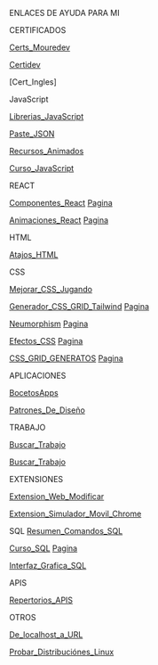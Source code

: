 

ENLACES DE AYUDA PARA MI



CERTIFICADOS

[Certs_Mouredev](https://www.youtube.com/shorts/zcb6biEmpSI)

[Certidev](https://www.tiktok.com/@certidevs/video/7418550891915005217?is_from_webapp=1&sender_device=pc)

[Cert_Ingles]

JavaScript

[Librerias_JavaScript](https://vm.tiktok.com/ZGdMgKtoa/)

[Paste_JSON](https://vm.tiktok.com/ZGdMp1py6/)

[Recursos_Animados](https://vm.tiktok.com/ZGdMgtqRY/)

[Curso_JavaScript](https://web.dev/learn/javascript)

REACT

[Componentes_React](https://www.tiktok.com/@tarredev/video/7367382971940113696?is_from_webapp=1&sender_device=pc) [Pagina](https://mantine.dev/)

[Animaciones_React](https://www.tiktok.com/@devbro.tok/video/7377104002300775712?is_from_webapp=1&sender_device=pc) [Pagina](https://www.framer.com/?utm_source=google&utm_medium=adwords&utm_campaign=Brand-Search-Framer-M-Aug2024-PUBLISH_Standard&gad_source=1&gclid=CjwKCAiAjeW6BhBAEiwAdKltMqu539U5-Clu-YnvhiYtAn958rww3iusfM-j62r5-gmf05Gc8iDMNxoCBQAQAvD_BwE)

HTML

[Atajos_HTML](https://www.tiktok.com/@marowarthdev/video/7415328978782686496?is_from_webapp=1&sender_device=pc)

CSS

[Mejorar_CSS_Jugando](https://vm.tiktok.com/ZGdMgKAG7/)

[Generador_CSS_GRID_Tailwind](https://vm.tiktok.com/ZGdMg4JRE/) [Pagina](https://www.tailwindgen.com/)

[Neumorphism](https://www.tiktok.com/@elrincondeldev/video/7418244372455558432?is_from_webapp=1&sender_device=pc) [Pagina](https://neumorphism.io/#e0e0e0)

[Efectos_CSS](https://www.tiktok.com/@marowarthdev/video/7386736975962803488?is_from_webapp=1&sender_device=pc) [Pagina](https://cssfx.netlify.app/)

[CSS_GRID_GENERATOS](https://www.tiktok.com/@marowarthdev/video/7377056913319677216?is_from_webapp=1&sender_device=pc) [Pagina](https://cssgrid-generator.netlify.app/)

APLICACIONES

[BocetosApps](https://www.tiktok.com/@aristidevs/video/7442357984866405664?_r=1&_t=8s7oiMFFrpw)

[Patrones_De_Diseño](https://vm.tiktok.com/ZGdMgr1SG/)

TRABAJO

[Buscar_Trabajo](https://www.tiktok.com/@chollometro/video/7400716819687902496?is_from_webapp=1&sender_device=pc)

[Buscar_Trabajo](https://www.tiktok.com/@alexcraviotto/video/7411263551974821153?is_from_webapp=1&sender_device=pc)

EXTENSIONES

[Extension_Web_Modificar](https://www.tiktok.com/@elrincondeldev/video/7426406316853300513?is_from_webapp=1&sender_device=pc)

[Extension_Simulador_Movil_Chrome](https://www.tiktok.com/@midudev/video/7394137254819613984?is_from_webapp=1&sender_device=pc)

SQL
[Resumen_Comandos_SQL](https://www.tiktok.com/@dazxirx/photo/7422706446426541345?is_from_webapp=1&sender_device=pc)

[Curso_SQL](https://www.tiktok.com/@mouredev/video/7393005672448740641?is_from_webapp=1&sender_device=pc) [Pagina](https://sqlbolt.com/)

[Interfaz_Grafica_SQL](https://www.tiktok.com/@midudev/video/7402645409711115553?is_from_webapp=1&sender_device=pc)

APIS

[Repertorios_APIS](https://www.tiktok.com/@aristidevs/video/7361393245479390497?is_from_webapp=1&sender_device=pc)

OTROS

[De_localhost_a_URL](https://www.tiktok.com/@midudev/video/7424888244443172129?is_from_webapp=1&sender_device=pc)

[Probar_Distribuciónes_Linux](https://www.tiktok.com/@alexcraviotto/video/7407932990019472672?is_from_webapp=1&sender_device=pc)